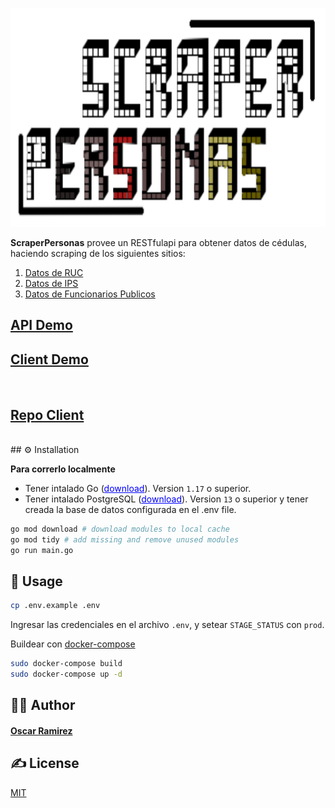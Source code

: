 <p align="center">
  <a target="_blank" href="http://apiscraper.yocreativo.com/swagger">
    <picture>
      <source height="350" media="(prefers-color-scheme: dark)" srcset="scraperlogo.png">
      <img height="350" alt="Scraper Perosnas" src="scraperlogo.png">
    </picture>
  </a>
  <br>
</p>
<p align="left">
  <b>ScraperPersonas</b> provee un RESTfulapi para obtener datos de cédulas, haciendo scraping de los siguientes sitios:
  <br>
  <ol>
    <li><a target="_blank" href="https://ruc.com.py">Datos de RUC</a></li>
    <li><a target="_blank" href="https://servicios.ips.gov.py/consulta_asegurado/comprobacion_de_derecho_externo.php">Datos de IPS</a></li>
    <li><a target="_blank" href="https://datos.sfp.gov.py/data/funcionarios">Datos de Funcionarios Publicos</a></li>
  </ol>
</p>

## [API Demo](http://apiscraper.yocreativo.com/swagger)
## [Client Demo](http://scraperpersonas.yocreativo.com/)
<br>

## [Repo Client](https://github.com/osramirezdev/scraperPersonas-fe)
<br>
## ⚙️ Installation

**Para correrlo localmente**

  - Tener intalado Go (<a target="_blank" style="color: blue" href="https://go.dev/dl/">download</a>). Version `1.17` o superior.
  - Tener intalado PostgreSQL (<a target="_blank" style="color: blue" href="https://www.postgresql.org/">download</a>). Version `13` o superior y tener creada la base de datos configurada en el .env file.

```bash
go mod download # download modules to local cache
go mod tidy # add missing and remove unused modules
go run main.go
```


## 🚀 Usage

```bash
cp .env.example .env
```

Ingresar las credenciales en el archivo `.env`, y setear `STAGE_STATUS` con `prod`.

Buildear con [docker-compose](https://docs.docker.com/compose/install/)
```bash
sudo docker-compose build
sudo docker-compose up -d
```
## 👨‍💻 Author

#### [Oscar Ramirez](https://yocreativo.com)

## ✍️ License

[MIT](https://choosealicense.com/licenses/mit/)
